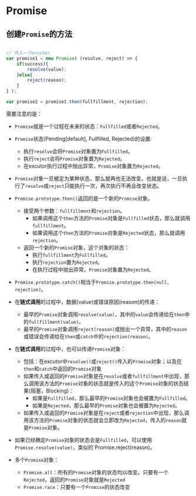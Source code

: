 # Promise

## 创建`Promise`的方法

```javascript

// 传入一个excutor
var promise1 = new Promise( (resolve, reject) => {
	if(success){
		resolve(value);
	}else{
		reject(reason);
	}
} );

var promise2 = promise1.then(fullfillment, rejection);

```

需要注意的是：

- `Promise`就是一个过程在未来的状态：`Fullfilled`或者`Rejected`。

- `Promise`状态(Pending[default], Fullfilled, Rejected)的设置:
	+ 执行`resolve`会将`Promise`对象置为`Fullfilled`。
	+ 执行`reject`会将`Promise`对象置为`Rejected`。
	+ 在excutor执行过程中抛出异常，`Promise`对象置为`Rejected`。
- `Promise`对象一旦被定为某种状态，那么就再也无法改变。也就是说，一旦执行了`resolve`或`reject`只能执行一次，再次执行不再会改变状态。

- `Promise.prototype.then()`返回的是一个新的`Promise`对象。
	+ 接受两个参数：`fullfillment`和`rejection`。
		* 如果调用这个`then`方法的`Promise`对象是`Fullfilled`状态，那么就调用`fullfillment`。
		* 如果调用这个`then`方法的`Promise`对象是`Rejected`状态，那么就调用`rejection`。
	+ 返回一个新的`Promise`对象，这个对象的状态：
		* 执行`fullfillment`为`Fullfilled`。
		* 执行`rejection`置为`Rejected`。
		* 在执行过程中抛出异常，`Promise`对象置为`Rejected`。
- `Promise.prototype.catch()`相当于`Promise.prototype.then(null, rejection)`。

- 在**链式调用**的过程中，数据(value)或错误原因(reason)的传递：
	+ 最早的`Promise`对象调用`resolve(value)`，其中的`value`会传递给在`then`中的`fullfillment(value)`。
	+ 最早的`Promise`对象调用`reject(reason)`或抛出一个异常，其中的`reason`或错误会传递给在`then`或`catch`中的`rejection(reason)`。

- 在**链式调用**的过程中，也可以传递`Promise`对象：
	+ 包括：在excutor中`resolve()`或`reject()`传入的`Promise`对象；以及在`then`和`catch`中返回的`Promise`对象
	+ 如果传入或返回的`Promise`对象是在`resolve`或者`fullfillment`中出现，那么调用该方法的`Promise`对象的状态就是传入的这个`Promise`对象的状态结果(阻塞，Blocking)：
		* 如果是`Fullfilled`，那么最早的`Promise`对象也会被置为`Fullfilled`。
		* 如果是`Rejected`，那么最早的`Promise`对象也会被置为`Rejected`。
	+ 如果传入或返回的`Promise`对象是在`reject`或者`rejection`中出现，那么调用该方法的`Promise`对象的状态就会立即改为`Rejected`，传入的`reason`就是`Promise`对象。

- 如果已经确定`Promise`对象的状态会是`Fullfilled`，可以使用`Promise.resolve(value)`，类似的`Promise.reject(reason)。

- 多个`Promise`对象：
	+ `Promise.all`：所有的`Promise`对象的状态均以改变。只要有一个`Rejected`，返回的`Promise`对象就是`Rejected`
	+ `Promise.race`：只要有一个`Promise`的状态改变